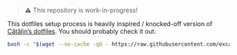 > ⚠️ This repository is work-in-progress!

This dotfiles setup process is heavily inspired / knocked-off version of [Cătălin’s dotfiles](https://github.com/alrra/dotfiles). You should probably check it out.


```bash
bash -c "$(wget --no-cache -qO - https://raw.githubusercontent.com/excalith/.dotfiles-new/main/scripts/setup.sh)"
```


